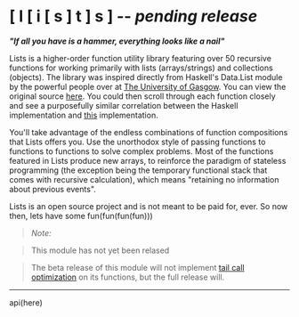 # [ l [ i [ s ] t ] s ] -- ***pending release***
***"If all you have is a hammer, everything looks like a nail"***

Lists is a higher-order function utility library featuring over 50 recursive functions for working primarily with lists (arrays/strings) and collections (objects).  The library was inspired directly from Haskell's Data.List module by the powerful people over at [The University of Gasgow](http://www.gla.ac.uk/).  You can view the original source [here](https://hackage.haskell.org/package/base-4.7.0.0/docs/src/Data-List.html).  You could then scroll through each function closely and see a purposefully similar correlation between the Haskell implementation and [this](www.google.com) implementation.

You'll take advantage of the endless combinations of function compositions that Lists offers you.  Use the unorthodox style of passing functions to functions to functions to solve complex problems.  Most of the functions featured in Lists produce new arrays, to reinforce the paradigm of stateless programming (the exception being the temporary functional stack that comes with recursive calculation), which means "retaining no information about previous events".

Lists is an open source project and is not meant to be paid for, ever.  So now then, lets have some fun(fun(fun(fun)))

> *Note:*

> This module has not yet been relased

> The beta release of this module will not implement [tail call optimization](http://en.wikipedia.org/wiki/Tail_recursion) on its functions, but the full release will.

-----
api(here)
